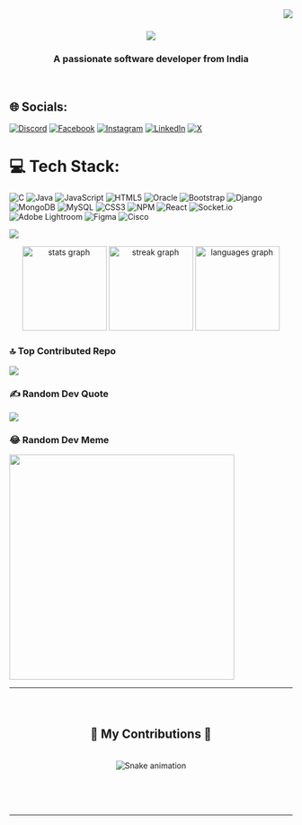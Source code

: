 <img align="right" src="https://visitor-badge.laobi.icu/badge?page_id=iamsuvajit07.iamsuvajit07" />

<h1 align="center">
    <img src="https://readme-typing-svg.herokuapp.com/?font=Righteous&size=35&center=true&vCenter=true&width=500&height=70&duration=4000&lines=Hi+There!+👋;+I'm+Suvajit+Ghosh!;" />
</h1>

<h3 align="center">A passionate software developer from India</h3>

<br/>

## 🌐 Socials:
[![Discord](https://img.shields.io/badge/Discord-%237289DA.svg?logo=discord&logoColor=white)](https://discord.gg/https://discord.gg/6meqyZaG) [![Facebook](https://img.shields.io/badge/Facebook-%231877F2.svg?logo=Facebook&logoColor=white)](https://facebook.com/iamsuvajit07) [![Instagram](https://img.shields.io/badge/Instagram-%23E4405F.svg?logo=Instagram&logoColor=white)](https://instagram.com/iamsuvajit07) [![LinkedIn](https://img.shields.io/badge/LinkedIn-%230077B5.svg?logo=linkedin&logoColor=white)](https://linkedin.com/in/imasuvajit07) [![X](https://img.shields.io/badge/X-black.svg?logo=X&logoColor=white)](https://x.com/SUVAJIT92583048) 

# 💻 Tech Stack:
![C](https://img.shields.io/badge/c-%2300599C.svg?style=for-the-badge&logo=c&logoColor=white) ![Java](https://img.shields.io/badge/java-%23ED8B00.svg?style=for-the-badge&logo=openjdk&logoColor=white) ![JavaScript](https://img.shields.io/badge/javascript-%23323330.svg?style=for-the-badge&logo=javascript&logoColor=%23F7DF1E) ![HTML5](https://img.shields.io/badge/html5-%23E34F26.svg?style=for-the-badge&logo=html5&logoColor=white) ![Oracle](https://img.shields.io/badge/Oracle-F80000?style=for-the-badge&logo=oracle&logoColor=white) ![Bootstrap](https://img.shields.io/badge/bootstrap-%238511FA.svg?style=for-the-badge&logo=bootstrap&logoColor=white) ![Django](https://img.shields.io/badge/django-%23092E20.svg?style=for-the-badge&logo=django&logoColor=white) ![MongoDB](https://img.shields.io/badge/MongoDB-%234ea94b.svg?style=for-the-badge&logo=mongodb&logoColor=white) ![MySQL](https://img.shields.io/badge/mysql-%2300000f.svg?style=for-the-badge&logo=mysql&logoColor=white) ![CSS3](https://img.shields.io/badge/css3-%231572B6.svg?style=for-the-badge&logo=css3&logoColor=white) ![NPM](https://img.shields.io/badge/NPM-%23CB3837.svg?style=for-the-badge&logo=npm&logoColor=white) ![React](https://img.shields.io/badge/react-%2320232a.svg?style=for-the-badge&logo=react&logoColor=%2361DAFB) ![Socket.io](https://img.shields.io/badge/Socket.io-black?style=for-the-badge&logo=socket.io&badgeColor=010101) ![Adobe Lightroom](https://img.shields.io/badge/Adobe%20Lightroom-31A8FF.svg?style=for-the-badge&logo=Adobe%20Lightroom&logoColor=white) ![Figma](https://img.shields.io/badge/figma-%23F24E1E.svg?style=for-the-badge&logo=figma&logoColor=white) ![Cisco](https://img.shields.io/badge/cisco-%23049fd9.svg?style=for-the-badge&logo=cisco&logoColor=black)

[![](https://visitcount.itsvg.in/api?id=iamsuvajit07&icon=7&color=5)](https://visitcount.itsvg.in)

<div align="center">
  <img src="https://github-readme-stats.vercel.app/api?username=iamsuvajit07&hide_title=false&hide_rank=false&show_icons=true&include_all_commits=true&count_private=true&disable_animations=false&theme=dracula&locale=en&hide_border=false" height="150" alt="stats graph"  />
  <img src="https://streak-stats.demolab.com?user=iamsuvajit07&locale=en&mode=daily&theme=dracula&hide_border=false&border_radius=5" height="150" alt="streak graph"  />
  <img src="https://github-readme-stats.vercel.app/api/top-langs?username=iamsuvajit07&locale=en&hide_title=false&layout=compact&card_width=320&langs_count=5&theme=dracula&hide_border=false" height="150" alt="languages graph"  />
</div>

### 🔝 Top Contributed Repo
![](https://github-contributor-stats.vercel.app/api?username=iamsuvajit07&limit=5&theme=dark&combine_all_yearly_contributions=true)

### ✍️ Random Dev Quote
![](https://quotes-github-readme.vercel.app/api?type=horizontal&theme=radical)


### 😂 Random Dev Meme
<img src='https://randommeme-five.vercel.app/' style="height: 400px;"/>

---
###

<br clear="both">

<div align="center">
  <h2>🐍 My Contributions 🐍</h2>
  <br>
  <img src="https://github.com/iamsuvajit07/iamsuvajit07/blob/output/github-contribution-grid-snake.gif" alt="Snake animation" />
  
  <br/><br/><br/>
</div>

<hr/>
